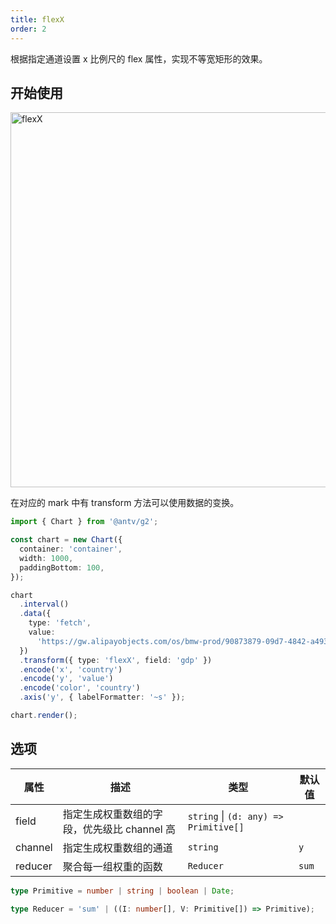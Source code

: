 ```yaml
---
title: flexX
order: 2
---
```


根据指定通道设置 x 比例尺的 flex 属性，实现不等宽矩形的效果。

## 开始使用

<img alt="flexX" src="https://mdn.alipayobjects.com/huamei_qa8qxu/afts/img/A*NfBaTZtrUhoAAAAAAAAAAAAADmJ7AQ/original" width="600" />

在对应的 mark 中有 transform 方法可以使用数据的变换。

```ts
import { Chart } from '@antv/g2';

const chart = new Chart({
  container: 'container',
  width: 1000,
  paddingBottom: 100,
});

chart
  .interval()
  .data({
    type: 'fetch',
    value:
      'https://gw.alipayobjects.com/os/bmw-prod/90873879-09d7-4842-a493-03fb560267bc.csv',
  })
  .transform({ type: 'flexX', field: 'gdp' })
  .encode('x', 'country')
  .encode('y', 'value')
  .encode('color', 'country')
  .axis('y', { labelFormatter: '~s' });

chart.render();
```

## 选项

| 属性    | 描述                                        | 类型                                  | 默认值 |
| ------- | ------------------------------------------- | ------------------------------------- | ------ |
| field   | 指定生成权重数组的字段，优先级比 channel 高 | `string` \| `(d: any) => Primitive[]` |        |
| channel | 指定生成权重数组的通道                      | `string`                              | `y`    |
| reducer | 聚合每一组权重的函数                        | `Reducer`                             | `sum`  |

```ts
type Primitive = number | string | boolean | Date;

type Reducer = 'sum' | ((I: number[], V: Primitive[]) => Primitive);
```
